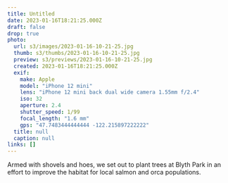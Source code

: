 ```yaml
---
title: Untitled
date: 2023-01-16T18:21:25.000Z
draft: false
drop: true
photo:
  url: s3/images/2023-01-16-10-21-25.jpg
  thumb: s3/thumbs/2023-01-16-10-21-25.jpg
  preview: s3/previews/2023-01-16-10-21-25.jpg
  created: 2023-01-16T18:21:25.000Z
  exif:
    make: Apple
    model: "iPhone 12 mini"
    lens: "iPhone 12 mini back dual wide camera 1.55mm f/2.4"
    iso: 32
    aperture: 2.4
    shutter_speed: 1/99
    focal_length: "1.6 mm"
    gps: "47.7483444444444 -122.215897222222"
  title: null
  caption: null
links: []
---
```


Armed with shovels and hoes, we set out to plant trees at Blyth Park in an effort to improve the habitat for local salmon and orca populations.
